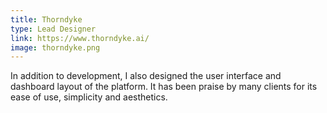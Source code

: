 ```yaml
---
title: Thorndyke
type: Lead Designer
link: https://www.thorndyke.ai/
image: thorndyke.png
---
```


In addition to development, I also designed the user interface and dashboard layout of the platform. It has been praise by many clients for its ease of use, simplicity and aesthetics.
